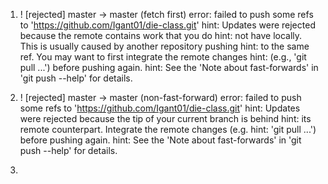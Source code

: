 1.  ! [rejected]        master -> master (fetch first)
    error: failed to push some refs to 'https://github.com/Igant01/die-class.git'
    hint: Updates were rejected because the remote contains work that you do
    hint: not have locally. This is usually caused by another repository pushing
    hint: to the same ref. You may want to first integrate the remote changes
    hint: (e.g., 'git pull ...') before pushing again.
    hint: See the 'Note about fast-forwards' in 'git push --help' for details.

2.  ! [rejected]        master -> master (non-fast-forward)
    error: failed to push some refs to 'https://github.com/Igant01/die-class.git'
    hint: Updates were rejected because the tip of your current branch is behind
    hint: its remote counterpart. Integrate the remote changes (e.g.
    hint: 'git pull ...') before pushing again.
    hint: See the 'Note about fast-forwards' in 'git push --help' for details.

3. 
